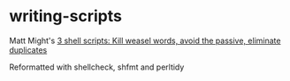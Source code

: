 # writing-scripts

Matt Might's [3 shell scripts: Kill weasel words, avoid the passive, eliminate
duplicates](https://matt.might.net/articles/shell-scripts-for-passive-voice-weasel-words-duplicates/)

Reformatted with shellcheck, shfmt and perltidy
